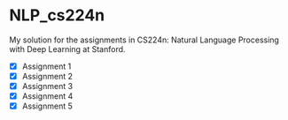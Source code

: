 # NLP_cs224n
My solution for the assignments in CS224n: Natural Language Processing with Deep Learning at Stanford.

- [x] Assignment 1
- [x] Assignment 2
- [x] Assignment 3
- [x] Assignment 4
- [x] Assignment 5
